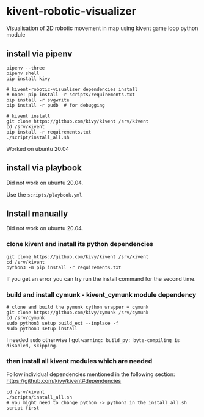 # kivent-robotic-visualizer
Visualisation of 2D robotic movement in map using kivent game loop python module

## install via pipenv
```
pipenv --three
pipenv shell
pip install kivy

# kivent-robotic-visualiser dependencies install
# nope: pip install -r scripts/requirements.txt
pip install -r svgwrite
pip install -r pudb  # for debugging

# kivent install
git clone https://github.com/kivy/kivent /srv/kivent
cd /srv/kivent
pip install -r requirements.txt
./script/install_all.sh

```
Worked on ubuntu 20.04

## install via playbook
Did not work on ubuntu 20.04.

Use the `scripts/playbook.yml`

## Install manually
Did not work on ubuntu 20.04.


### clone kivent and install its python dependencies
```
git clone https://github.com/kivy/kivent /srv/kivent
cd /srv/kivent
python3 -m pip install -r requirements.txt
```
If you get an error you can try run the install command for the second time.

### build and install cymunk - kivent_cymunk module dependency
```
# clone and build the pymunk cython wrapper = cymunk
git clone https://github.com/kivy/cymunk /srv/cymunk
cd /srv/cymunk
sudo python3 setup build_ext --inplace -f
sudo python3 setup install
```
I needed `sudo` otherwise I got `warning: build_py: byte-compiling is disabled, skipping.`

### then install all kivent modules which are needed
Follow individual dependencies mentioned in the following section: https://github.com/kivy/kivent#dependencies

```
cd /srv/kivent
./scripts/install_all.sh
# you might need to change python -> python3 in the install_all.sh script first
```
